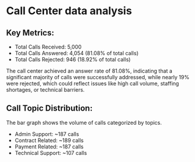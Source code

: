 # Call Center data analysis

## Key Metrics:
  - Total Calls Received: 5,000
  - Total Calls Answered: 4,054 (81.08% of total calls)
  - Total Calls Rejected: 946 (18.92% of total calls)

The call center achieved an answer rate of 81.08%, indicating that a significant majority of calls were successfully addressed, while nearly 19% were rejected, which could reflect issues like high call volume, staffing shortages, or technical barriers.

## Call Topic Distribution:
The bar graph shows the volume of calls categorized by topics.

- Admin Support: ~187 calls
- Contract Related: ~189 calls
- Payment Related: ~187 calls
- Technical Support: ~107 calls


